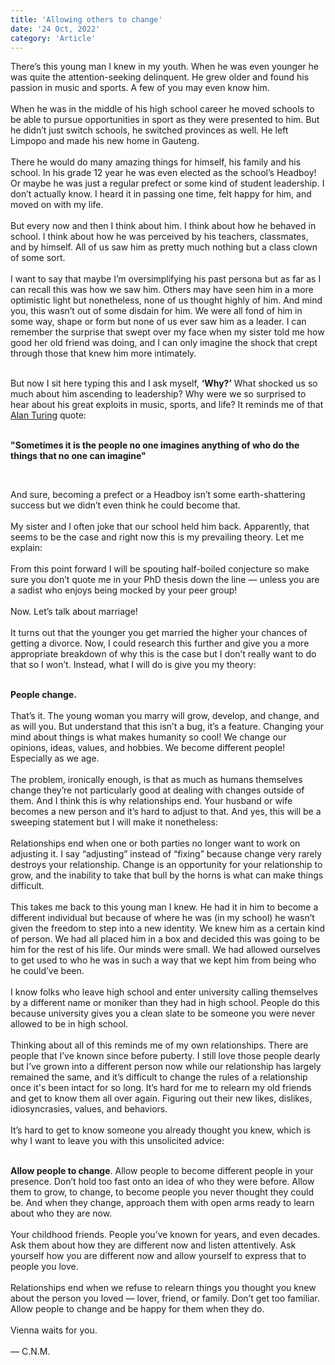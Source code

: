 ```yaml
--- 
title: 'Allowing others to change'
date: '24 Oct, 2022'
category: 'Article'
--- 
```

There’s this young man I knew in my youth. When he was even younger he was quite the attention-seeking delinquent. He grew older and found his passion in music and sports. A few of you may even know him.  
<br>
When he was in the middle of his high school career he moved schools to be able to pursue opportunities in sport as they were presented to him. But he didn’t just switch schools, he switched provinces as well. He left Limpopo and made his new home in Gauteng.  
<br>
There he would do many amazing things for himself, his family and his school. In his grade 12 year he was even elected as the school’s Headboy! Or maybe he was just a regular prefect or some kind of student leadership. I don’t actually know. I heard it in passing one time, felt happy for him, and moved on with my life.  
<br>
But every now and then I think about him. I think about how he behaved in school. I think about how he was perceived by his teachers, classmates, and by himself. All of us saw him as pretty much nothing but a class clown of some sort.  
<br>
I want to say that maybe I’m oversimplifying his past persona but as far as I can recall this was how we saw him. Others may have seen him in a more optimistic light but nonetheless, none of us thought highly of him. And mind you, this wasn’t out of some disdain for him. We were all fond of him in some way, shape or form but none of us ever saw him as a leader. I can remember the surprise that swept over my face when my sister told me how good her old friend was doing, and I can only imagine the shock that crept through those that knew him more intimately.  
<br>  

But now I sit here typing this and I ask myself, **‘Why?’** What shocked us so much about him ascending to leadership? Why were we so surprised to hear about his great exploits in music, sports, and life? It reminds me of that [Alan Turing](https://en.wikipedia.org/wiki/Alan_Turing) quote:  
<br>  
  
**"Sometimes it is the people no one imagines anything of who do the things that no one can imagine"**

<br>  

And sure, becoming a prefect or a Headboy isn’t some earth-shattering success but we didn’t even think he could become that.  
<br>
My sister and I often joke that our school held him back. Apparently, that seems to be the case and right now this is my prevailing theory. Let me explain:  
<br>
From this point forward I will be spouting half-boiled conjecture so make sure you don’t quote me in your PhD thesis down the line — unless you are a sadist who enjoys being mocked by your peer group!  
<br>
Now. Let’s talk about marriage!  
<br>
It turns out that the younger you get married the higher your chances of getting a divorce. Now, I could research this further and give you a more appropriate breakdown of why this is the case but I don’t really want to do that so I won’t. Instead, what I will do is give you my theory:  
<br>  

**People change.**  
<br>
That’s it. The young woman you marry will grow, develop, and change, and as will you. But understand that this isn’t a bug, it’s a feature. Changing your mind about things is what makes humanity so cool! We change our opinions, ideas, values, and hobbies. We become different people! Especially as we age.  
<br>
The problem, ironically enough, is that as much as humans themselves change they’re not particularly good at dealing with changes outside of them. And I think this is why relationships end. Your husband or wife becomes a new person and it’s hard to adjust to that. And yes, this will be a sweeping statement but I will make it nonetheless:  
<br>
Relationships end when one or both parties no longer want to work on adjusting it. I say “adjusting” instead of “fixing” because change very rarely destroys your relationship. Change is an opportunity for your relationship to grow, and the inability to take that bull by the horns is what can make things difficult.  
<br>
This takes me back to this young man I knew. He had it in him to become a different individual but because of where he was (in my school) he wasn’t given the freedom to step into a new identity. We knew him as a certain kind of person. We had all placed him in a box and decided this was going to be him for the rest of his life. Our minds were small. We had allowed ourselves to get used to who he was in such a way that we kept him from being who he could’ve been.  
<br>
I know folks who leave high school and enter university calling themselves by a different name or moniker than they had in high school. People do this because university gives you a clean slate to be someone you were never allowed to be in high school.  
<br>
Thinking about all of this reminds me of my own relationships. There are people that I’ve known since before puberty. I still love those people dearly but I’ve grown into a different person now while our relationship has largely remained the same, and it’s difficult to change the rules of a relationship once it's been intact for so long. It’s hard for me to relearn my old friends and get to know them all over again. Figuring out their new likes, dislikes, idiosyncrasies, values, and behaviors.  
<br>
It’s hard to get to know someone you already thought you knew, which is why I want to leave you with this unsolicited advice:  
<br>  

**Allow people to change**. Allow people to become different people in your presence. Don’t hold too fast onto an idea of who they were before. Allow them to grow, to change, to become people you never thought they could be. And when they change, approach them with open arms ready to learn about who they are now.  
<br>
Your childhood friends. People you’ve known for years, and even decades. Ask them about how they are different now and listen attentively. Ask yourself how you are different now and allow yourself to express that to people you love.  
<br>
Relationships end when we refuse to relearn things you thought you knew about the person you loved — lover, friend, or family. Don’t get too familiar. Allow people to change and be happy for them when they do.  
<br>
Vienna waits for you.  
<br>
— C.N.M.